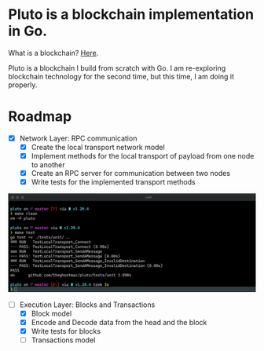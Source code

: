 # Pluto is a blockchain implementation in Go.
What is a blockchain? [Here](https://en.wikipedia.org/wiki/Blockchain).

Pluto is a blockchain I build from scratch with Go. I am re-exploring blockchain technology for the second time,
but this time, I am doing it properly.

# Roadmap
- [x] Network Layer: RPC communication
  - [x] Create the local transport network model
  - [x] Implement methods for the local transport of payload from one node to another
  - [x] Create an RPC server for communication between two nodes
  - [x] Write tests for the implemented transport methods

![Tests passes](testPasses.png)

- [ ] Execution Layer: Blocks and Transactions
  - [x] Block model
  - [x] Encode and Decode data from the head and the block
  - [x] Write tests for blocks
  - [ ] Transactions model